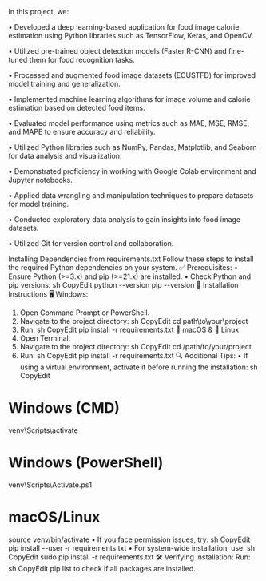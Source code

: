 In this project, we:

•	Developed a deep learning-based application for food image calorie estimation using Python libraries such as TensorFlow, Keras, and OpenCV.

•	Utilized pre-trained object detection models (Faster R-CNN) and fine-tuned them for food recognition tasks.

•	Processed and augmented food image datasets (ECUSTFD) for improved model training and generalization.

•	Implemented machine learning algorithms for image volume and calorie estimation based on detected food items.

•	Evaluated model performance using metrics such as MAE, MSE, RMSE, and MAPE to ensure accuracy and reliability.

•	Utilized Python libraries such as NumPy, Pandas, Matplotlib, and Seaborn for data analysis and visualization.

•	Demonstrated proficiency in working with Google Colab environment and Jupyter notebooks.

•	Applied data wrangling and manipulation techniques to prepare datasets for model training.

•	Conducted exploratory data analysis to gain insights into food image datasets.

•	Utilized Git for version control and collaboration.


Installing Dependencies from requirements.txt
Follow these steps to install the required Python dependencies on your system.
✅ Prerequisites:
•	Ensure Python (>=3.x) and pip (>=21.x) are installed.
•	Check Python and pip versions:
sh
CopyEdit
python --version
pip --version
📌 Installation Instructions
🖥️ Windows:
1.	Open Command Prompt or PowerShell.
2.	Navigate to the project directory:
sh
CopyEdit
cd path\to\your\project
3.	Run:
sh
CopyEdit
pip install -r requirements.txt
🍏 macOS & 🐧 Linux:
1.	Open Terminal.
2.	Navigate to the project directory:
sh
CopyEdit
cd /path/to/your/project
3.	Run:
sh
CopyEdit
pip install -r requirements.txt
🔍 Additional Tips:
•	If using a virtual environment, activate it before running the installation:
sh
CopyEdit
# Windows (CMD)
venv\Scripts\activate

# Windows (PowerShell)
venv\Scripts\Activate.ps1

# macOS/Linux
source venv/bin/activate
•	If you face permission issues, try:
sh
CopyEdit
pip install --user -r requirements.txt
•	For system-wide installation, use:
sh
CopyEdit
sudo pip install -r requirements.txt
🛠️ Verifying Installation:
Run:
sh
CopyEdit
pip list
to check if all packages are installed.
